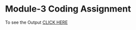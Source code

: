 # Module-3 Coding Assignment

To see the Output [CLICK HERE](https://chandrusekar05.github.io/Web-Development/Module3/index.html)
